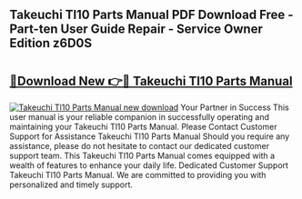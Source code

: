 ## Takeuchi Tl10 Parts Manual PDF Download Free - Part-ten User Guide Repair - Service Owner Edition z6D0S

# <h2><a href="http://bc13022.oget.top/?id=Takeuchi+Tl10+Parts+Manual">🔗Download New 👉🔴 Takeuchi Tl10 Parts Manual</a></h2>

[![Takeuchi Tl10 Parts Manual new download](https://i.imgur.com/5g1atiW.png)](http://bc13022.oget.top/?id=Takeuchi+Tl10+Parts+Manual)
Your Partner in Success This user manual is your reliable companion in successfully operating and maintaining your Takeuchi Tl10 Parts Manual. Please Contact Customer Support for Assistance Takeuchi Tl10 Parts Manual Should you require any assistance, please do not hesitate to contact our dedicated customer support team. This Takeuchi Tl10 Parts Manual comes equipped with a wealth of features to enhance your daily life. Dedicated Customer Support Takeuchi Tl10 Parts Manual. We are committed to providing you with personalized and timely support.
